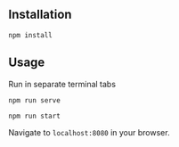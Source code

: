 ## Installation
```
npm install
```

## Usage
Run in separate terminal tabs
```
npm run serve
```
```
npm run start
```

Navigate to `localhost:8080` in your browser.